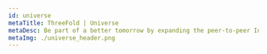 ```yaml
---
id: universe
metaTitle: ThreeFold | Universe
metaDesc: Be part of a better tomorrow by expanding the peer-to-peer Internet and set yourself free from the centralized applications and services that exploit your data today.
metaImg: ./universe_header.png
---
```


